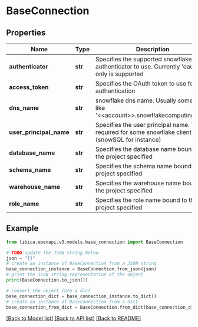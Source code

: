 # BaseConnection


## Properties

Name | Type | Description | Notes
------------ | ------------- | ------------- | -------------
**authenticator** | **str** | Specifies the supported snowflake authenticator to use. Currently &#39;oauth&#39; only is supported | 
**access_token** | **str** | Specifies the OAuth token to use for authentication | 
**dns_name** | **str** | snowflake dns name. Usually something like &#39;&lt;&lt;account&gt;&gt;.snowflakecomputing.com&#39; | 
**user_principal_name** | **str** | Specifies the user principal name. This is required for some snowflake client (snowSQL for instance) | 
**database_name** | **str** | Specifies the database name bound to the project specified | 
**schema_name** | **str** | Specifies the schema name bound to the project specified | 
**warehouse_name** | **str** | Specifies the warehouse name bound to the project specified | 
**role_name** | **str** | Specifies the role name bound to the project specified | 

## Example

```python
from libica.openapi.v3.models.base_connection import BaseConnection

# TODO update the JSON string below
json = "{}"
# create an instance of BaseConnection from a JSON string
base_connection_instance = BaseConnection.from_json(json)
# print the JSON string representation of the object
print(BaseConnection.to_json())

# convert the object into a dict
base_connection_dict = base_connection_instance.to_dict()
# create an instance of BaseConnection from a dict
base_connection_from_dict = BaseConnection.from_dict(base_connection_dict)
```
[[Back to Model list]](../README.md#documentation-for-models) [[Back to API list]](../README.md#documentation-for-api-endpoints) [[Back to README]](../README.md)


